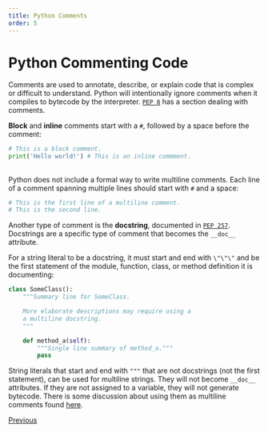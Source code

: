```yaml
---
title: Python Comments
order: 5
---
```

# Python Commenting Code

Comments are used to annotate, describe, or explain code that is complex or difficult to understand. Python will intentionally ignore comments when it compiles to bytecode by the interpreter. [`PEP 8`](https://www.python.org/dev/peps/pep-0008/#comments) has a section dealing with comments.

**Block** and **inline** comments start with a `#`, followed by a space before the comment:

```python
# This is a block comment.
print('Hello world!') # This is an inline commment.
```

##  

Python does not include a formal way to write multiline comments. Each line of a comment spanning multiple lines should start with `#` and a space:

```python
# This is the first line of a multiline comment.
# This is the second line.
```

Another type of comment is the **docstring**, documented in [`PEP 257`](https://www.python.org/dev/peps/pep-0257/). Docstrings are a specific type of comment that becomes the `__doc__` attribute.

For a string literal to be a docstring, it must start and end with `\"\"\"` and be the first statement of the module, function, class, or method definition it is documenting:

```python
class SomeClass():
    """Summary line for SomeClass.

    More elaborate descriptions may require using a
    a multiline docstring.
    """

    def method_a(self):
        """Single line summary of method_a."""
        pass
```

String literals that start and end with `"""` that are not docstrings (not the first statement), can be used for multiline strings. They will not become `__doc__` attributes. If they are not assigned to a variable, they will not generate bytecode. There is some discussion about using them as multiline comments found [here](http://stackoverflow.com/questions/7696924/multiline-comments-in-python).

[Previous](Python-Basics)

